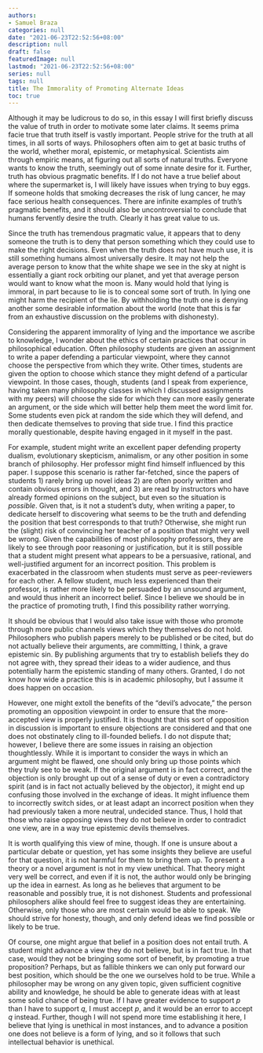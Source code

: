 ```yaml
---
authors:
- Samuel Braza
categories: null
date: "2021-06-23T22:52:56+08:00"
description: null
draft: false
featuredImage: null
lastmod: "2021-06-23T22:52:56+08:00"
series: null
tags: null
title: The Immorality of Promoting Alternate Ideas
toc: true
---
```


Although it may be ludicrous to do so, in this essay I will first briefly discuss the value of truth in order to motivate some later claims. It seems prima facie true that truth itself is vastly important. People strive for the truth at all times, in all sorts of ways. Philosophers often aim to get at basic truths of the world, whether moral, epistemic, or metaphysical. Scientists aim through empiric means, at figuring out all sorts of natural truths. Everyone wants to know the truth, seemingly out of some innate desire for it. Further, truth has obvious pragmatic benefits. If I do not have a true belief about where the supermarket is, I will likely have issues when trying to buy eggs. If someone holds that smoking decreases the risk of lung cancer, he may face serious health consequences. There are infinite examples of truth’s pragmatic benefits, and it should also be uncontroversial to conclude that humans fervently desire the truth. Clearly it has great value to us.

Since the truth has tremendous pragmatic value, it appears that to deny someone the truth is to deny that person something which they could use to make the right decisions. Even when the truth does not have much use, it is still something humans almost universally desire. It may not help the average person to know that the white shape we see in the sky at night is essentially a giant rock orbiting our planet, and yet that average person would want to know what the moon is. Many would hold that lying is immoral, in part because to lie is to conceal some sort of truth. In lying one might harm the recipient of the lie. By withholding the truth one is denying another some desirable information about the world (note that this is far from an exhaustive discussion on the problems with dishonesty).

Considering the apparent immorality of lying and the importance we ascribe to knowledge, I wonder about the ethics of certain practices that occur in philosophical education. Often philosophy students are given an assignment to write a paper defending a particular viewpoint, where they cannot choose the perspective from which they write. Other times, students are given the option to choose which stance they might defend of a particular viewpoint. In those cases, though, students (and I speak from experience, having taken many philosophy classes in which I discussed assignments with my peers) will choose the side for which they can more easily generate an argument, or the side which will better help them meet the word limit for. Some students even pick at random the side which they will defend, and then dedicate themselves to proving that side true. I find this practice morally questionable, despite having engaged in it myself in the past.

For example, student might write an excellent paper defending property dualism, evolutionary skepticism, animalism, or any other position in some branch of philosophy. Her professor might find himself influenced by this paper. I suppose this scenario is rather far-fetched, since the papers of students 1) rarely bring up novel ideas 2) are often poorly written and contain obvious errors in thought, and 3) are read by instructors who have already formed opinions on the subject, but even so the situation is *possible*. Given that, is it not a student’s duty, when writing a paper, to dedicate herself to discovering what seems to be the truth and defending the position that best corresponds to that truth? Otherwise, she might run the (slight) risk of convincing her teacher of a position that might very well be wrong. Given the capabilities of most philosophy professors, they are likely to see through poor reasoning or justification, but it is still possible that a student might present what appears to be a persuasive, rational, and well-justified argument for an incorrect position. This problem is exacerbated in the classroom when students must serve as peer-reviewers for each other. A fellow student, much less experienced than their professor, is rather more likely to be persuaded by an unsound argument, and would thus inherit an incorrect belief. Since I believe we should be in the practice of promoting truth, I find this possibility rather worrying.

It should be obvious that I would also take issue with those who promote through more public channels views which they themselves do not hold. Philosophers who publish papers merely to be published or be cited, but do not actually believe their arguments, are committing, I think, a grave epistemic sin. By publishing arguments that try to establish beliefs they do not agree with, they spread their ideas to a wider audience, and thus potentially harm the epistemic standing of many others. Granted, I do not know how wide a practice this is in academic philosophy, but I assume it does happen on occasion.

However, one might extoll the benefits of the “devil’s advocate,” the person promoting an opposition viewpoint in order to ensure that the more-accepted view is properly justified. It is thought that this sort of opposition in discussion is important to ensure objections are considered and that one does not obstinately cling to ill-founded beliefs. I do not dispute that; however, I believe there are some issues in raising an objection thoughtlessly. While it is important to consider the ways in which an argument might be flawed, one should only bring up those points which they truly see to be weak. If the original argument is in fact correct, and the objection is only brought up out of a sense of duty or even a contradictory spirit (and is in fact not actually believed by the objector), it might end up confusing those involved in the exchange of ideas. It might influence them to incorrectly switch sides, or at least adapt an incorrect position when they had previously taken a more neutral, undecided stance. Thus, I hold that those who raise opposing views they do not believe in order to contradict one view, are in a way true epistemic devils themselves.

It is worth qualifying this view of mine, though. If one is unsure about a particular debate or question, yet has some insights they believe are useful for that question, it is not harmful for them to bring them up. To present a theory or a novel argument is not in my view unethical. That theory might very well be correct, and even if it is not, the author would only be bringing up the idea in earnest. As long as he believes that argument to be reasonable and possibly true, it is not dishonest. Students and professional philosophers alike should feel free to suggest ideas they are entertaining. Otherwise, only those who are most certain would be able to speak. We should strive for honesty, though, and only defend ideas we find possible or likely to be true.

Of course, one might argue that belief in a position does not entail truth. A student might advance a view they do not believe, but is in fact true. In that case, would they not be bringing some sort of benefit, by promoting a true proposition? Perhaps, but as fallible thinkers we can only put forward our best position, which should be the one we ourselves hold to be true. While a philosopher may be wrong on any given topic, given sufficient cognitive ability and knowledge, he should be able to generate ideas with at least some solid chance of being true. If I have greater evidence to support *p* than I have to support *q*, I must accept *p*, and it would be an error to accept *q* instead. Further, though I will not spend more time establishing it here, I believe that lying is unethical in most instances, and to advance a position one does not believe is a form of lying, and so it follows that such intellectual behavior is unethical.
